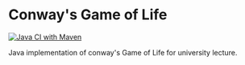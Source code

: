 # Conway's Game of Life

[![Java CI with Maven](https://github.com/Frank-Mayer/game-of-life/actions/workflows/maven.yml/badge.svg)](https://github.com/Frank-Mayer/game-of-life/actions/workflows/maven.yml)

Java implementation of conway's Game of Life for university lecture.
